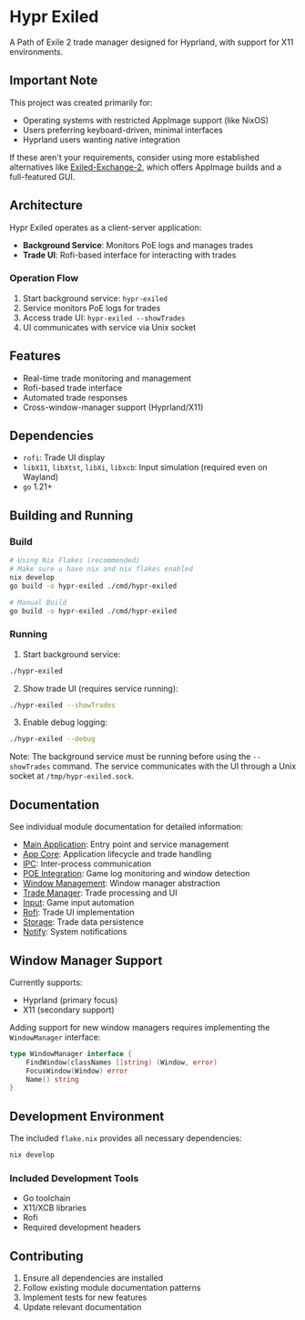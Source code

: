 # Hypr Exiled

A Path of Exile 2 trade manager designed for Hyprland, with support for X11 environments.

## Important Note

This project was created primarily for:

- Operating systems with restricted AppImage support (like NixOS)
- Users preferring keyboard-driven, minimal interfaces
- Hyprland users wanting native integration

If these aren't your requirements, consider using more established alternatives like [Exiled-Exchange-2](https://github.com/Kvan7/Exiled-Exchange-2), which offers AppImage builds and a full-featured GUI.

## Architecture

Hypr Exiled operates as a client-server application:

- **Background Service**: Monitors PoE logs and manages trades
- **Trade UI**: Rofi-based interface for interacting with trades

### Operation Flow

1. Start background service: `hypr-exiled`
2. Service monitors PoE logs for trades
3. Access trade UI: `hypr-exiled --showTrades`
4. UI communicates with service via Unix socket

## Features

- Real-time trade monitoring and management
- Rofi-based trade interface
- Automated trade responses
- Cross-window-manager support (Hyprland/X11)

## Dependencies

- `rofi`: Trade UI display
- `libX11`, `libXtst`, `libXi`, `libxcb`: Input simulation (required even on Wayland)
- `go` 1.21+

## Building and Running

### Build

```bash
# Using Nix Flakes (recommended)
# Make sure u have nix and nix flakes enabled
nix develop
go build -o hypr-exiled ./cmd/hypr-exiled

# Manual Build
go build -o hypr-exiled ./cmd/hypr-exiled
```

### Running

1. Start background service:

```bash
./hypr-exiled
```

2. Show trade UI (requires service running):

```bash
./hypr-exiled --showTrades
```

3. Enable debug logging:

```bash
./hypr-exiled --debug
```

Note: The background service must be running before using the `--showTrades` command. The service communicates with the UI through a Unix socket at `/tmp/hypr-exiled.sock`.

## Documentation

See individual module documentation for detailed information:

- [Main Application](doc/main.md): Entry point and service management
- [App Core](doc/app.md): Application lifecycle and trade handling
- [IPC](doc/ipc.md): Inter-process communication
- [POE Integration](doc/poe.md): Game log monitoring and window detection
- [Window Management](doc/wm.md): Window manager abstraction
- [Trade Manager](doc/trade-manager.md): Trade processing and UI
- [Input](doc/input.md): Game input automation
- [Rofi](doc/rofi.md): Trade UI implementation
- [Storage](doc/storage.md): Trade data persistence
- [Notify](doc/notify.md): System notifications

## Window Manager Support

Currently supports:

- Hyprland (primary focus)
- X11 (secondary support)

Adding support for new window managers requires implementing the `WindowManager` interface:

```go
type WindowManager interface {
    FindWindow(classNames []string) (Window, error)
    FocusWindow(Window) error
    Name() string
}
```

## Development Environment

The included `flake.nix` provides all necessary dependencies:

```nix
nix develop
```

### Included Development Tools

- Go toolchain
- X11/XCB libraries
- Rofi
- Required development headers

## Contributing

1. Ensure all dependencies are installed
2. Follow existing module documentation patterns
3. Implement tests for new features
4. Update relevant documentation
